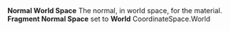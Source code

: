 <tr>
<td><strong>Normal World Space</strong></td>
<td>The normal, in world space, for the material.</td>
<td> <strong>Fragment Normal Space</strong> set to <strong>World</strong></td>
<td>CoordinateSpace.World</td>
</tr>
